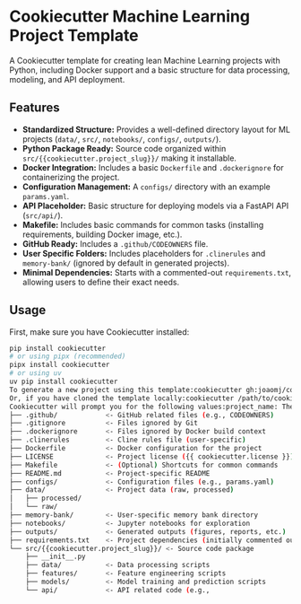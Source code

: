 # Cookiecutter Machine Learning Project Template

A Cookiecutter template for creating lean Machine Learning projects with Python, including Docker support and a basic structure for data processing, modeling, and API deployment.

## Features

* **Standardized Structure:** Provides a well-defined directory layout for ML projects (`data/`, `src/`, `notebooks/`, `configs/`, `outputs/`).
* **Python Package Ready:** Source code organized within `src/{{cookiecutter.project_slug}}/` making it installable.
* **Docker Integration:** Includes a basic `Dockerfile` and `.dockerignore` for containerizing the project.
* **Configuration Management:** A `configs/` directory with an example `params.yaml`.
* **API Placeholder:** Basic structure for deploying models via a FastAPI API (`src/api/`).
* **Makefile:** Includes basic commands for common tasks (installing requirements, building Docker image, etc.).
* **GitHub Ready:** Includes a `.github/CODEOWNERS` file.
* **User Specific Folders:** Includes placeholders for `.clinerules` and `memory-bank/` (ignored by default in generated projects).
* **Minimal Dependencies:** Starts with a commented-out `requirements.txt`, allowing users to define their exact needs.

## Usage

First, make sure you have Cookiecutter installed:

```bash
pip install cookiecutter
# or using pipx (recommended)
pipx install cookiecutter
# or using uv
uv pip install cookiecutter
To generate a new project using this template:cookiecutter gh:joaomj/cookiecutter_machine_learning
Or, if you have cloned the template locally:cookiecutter /path/to/cookiecutter_machine_learning
Cookiecutter will prompt you for the following values:project_name: The human-readable name of your project.project_slug: The name for the project directory and Python package (auto-generated from project_name).author_name: Your name.author_email: Your email address.github_username: Your GitHub username (used for CODEOWNERS and LICENSE).description: A short description of the project.python_version: The target Python version (e.g., 3.12).license: The license for the generated project (default: MIT).year: The copyright year (auto-generated).Generated Project Structure{{cookiecutter.project_slug}}/
├── .github/            <- GitHub related files (e.g., CODEOWNERS)
├── .gitignore          <- Files ignored by Git
├── .dockerignore       <- Files ignored by Docker build context
├── .clinerules         <- Cline rules file (user-specific)
├── Dockerfile          <- Docker configuration for the project
├── LICENSE             <- Project license ({{ cookiecutter.license }})
├── Makefile            <- (Optional) Shortcuts for common commands
├── README.md           <- Project-specific README
├── configs/            <- Configuration files (e.g., params.yaml)
├── data/               <- Project data (raw, processed)
│   ├── processed/
│   └── raw/
├── memory-bank/        <- User-specific memory bank directory
├── notebooks/          <- Jupyter notebooks for exploration
├── outputs/            <- Generated outputs (figures, reports, etc.)
├── requirements.txt    <- Project dependencies (initially commented out)
└── src/{{cookiecutter.project_slug}}/ <- Source code package
    ├── __init__.py
    ├── data/           <- Data processing scripts
    ├── features/       <- Feature engineering scripts
    ├── models/         <- Model training and prediction scripts
    └── api/            <- API related code (e.g.,
